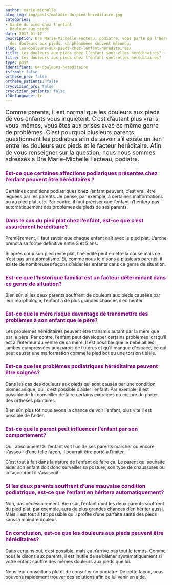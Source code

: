 ```yaml
---
author: marie-michelle
blog_img: img/posts/maladie-du-pied-hereditaire.jpg
categories:
- Santé du pied chez l'enfant
- Douleur aux pieds
date: 2017-01-17
description: Dre Marie-Michelle Fecteau, podiatre, vous parle de l'hérédité possible
  des douleurs aux pieds, un phénomène souvent méconnu.
slug: les-douleurs-aux-pieds-chez-lenfant-hereditaires/
title: Les douleurs aux pieds chez l’enfant sont-elles héréditaires? - Cryos Technologies
titre: Les douleurs aux pieds chez l’enfant sont-elles héréditaires?
type: post
identifiant: 04-douleurs-hereditaire
isfront: false
orthese_pro: false
orthese_patients: false
cryovizion_pro: false
cryovizion_patients: false
i18nlanguage: fr
---
```


<p style="font-size: 18px;">Comme parents, il est normal que les douleurs aux pieds de vos enfants vous inquiètent. C’est d’autant plus vrai si vous-mêmes, vous êtes aux prises avec ce même genre de problèmes.
C’est pourquoi plusieurs parents questionnent les podiatres afin de savoir s’il existe un lien entre les douleurs aux pieds et le facteur héréditaire. Afin de vous renseigner sur la question, nous nous sommes adressés à Dre Marie-Michelle Fecteau, podiatre.</p>
<h3 style="color: #800080;">Est-ce que certaines affections podiariques présentes chez l’enfant peuvent être héréditaires ?</h3>
Certaines conditions podiatriques chez l’enfant peuvent, c’est vrai, être léguées par les parents. Je pense, par exemple, à certaines malformations ou au pied plat, etc. Par contre, il faut préciser que l’enfant n’héritera pas automatiquement des problèmes de pieds de ses parents.

<h3 style="color: #800080;">Dans le cas du pied plat chez l’enfant, est-ce que c’est assurément héréditaire?</h3>
Premièrement, il faut savoir que chaque enfant naît avec le pied plat. L’arche prendra sa forme definitive entre 3 et 5 ans.

Si après coup son pied reste plat, l’hérédité peut en être la cause mais ce n’est pas un automatisme. Et, comme nous le disons à plusieurs parents, il existe de nombreuses façons d’aider les enfants dans ce genre de situation.

<h3 style="color: #800080;">Est-ce que l’historique familial est un facteur déterminant dans ce genre de situation?</h3>
Bien sûr, si les deux parents souffrent de douleurs aux pieds causées par leur morphologie, l’enfant a de plus grandes chances d’en hériter.

<h3 style="color: #800080;">Est-ce que la mère risque davantage de transmettre des problèmes à son enfant que le père?</h3>
Les problèmes héréditaires peuvent être transmis autant par la mère que par le père. Par contre, l’enfant peut développer certains problèmes lorsqu’il est à l’intérieur du ventre de sa mère. Il est possible que le bébé ait les jambes compressées aux parois de l’utérus et qu’il manque d’espace, ce qui peut causer une malformation comme le pied bot ou une torsion tibiale.

<h3 style="color: #800080;">Est-ce que les problèmes podiatriques héréditaires peuvent être soignés?</h3>
Dans les cas des douleurs aux pieds qui sont causés par une condition biomécanique, oui, c’est possible d’aider l’enfant. Par exemple, il est possible de lui conseiller de faire certains exercices ou encore de porter des orthèses plantaires.

Bien sûr, plus tôt nous avons la chance de voir l’enfant, plus vite il est possible de l’aider.

<h3 style="color: #800080;">Est-ce que le parent peut influencer l’enfant par son comportement?</h3>
Oui, absolument! Si l’enfant voit l’un de ses parents marcher ou encore s’asseoir d’une telle façon, il pourrait être porté à l’imiter.

C’est tout à fait dans la nature de l’enfant de faire ça. Le parent qui souhaite aider son enfant doit donc surveiller sa posture, son type de chaussures ou la façon dont il s’assseoit.

<h3 style="color: #800080;">Si les deux parents souffrent d’une mauvaise condition podiatrique, est-ce que l’enfant en héritera automatiquement?</h3>
Non, pas nécessairement. Bien sûr, l’enfant dont les deux parents souffrent du pied plat, par exemple, aura de plus grandes chances d’en hériter aussi. Mais il est tout à fait possible qu’il profite d’une parfaite santé des pieds sans la moindre douleur.

<h3 style="color: #800080;">En conclusion, est-ce que les douleurs aux pieds peuvent être héréditaires?</h3>
Dans certains oui, c’est possible, mais ça n’arrive pas tout le temps. Comme nous le disons aux parents, il est inutile de se blâmer systématiquement si votre enfant souffre des mêmes douleurs aux pieds que lui.

Nous leur conseillons plutôt de consulter un podiatre. De cette façon, nous pouvons rapidement trouver des solutions afin de lui venir en aide.